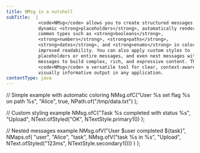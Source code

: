 ```yaml
---
title: NMsg in a nutshell
subTitle:  |
            <code>NMsg</code> allows you to create structured messages with
            dynamic <strong>placeholders</strong>, automatically rendering
            common types such as <strong>booleans</strong>,
            <strong>numbers</strong>, <strong>paths</strong>,
            <strong>dates</strong>, and <strong>enums</strong> in colors for
            improved readability. You can also apply custom styles to
            placeholders or entire messages, and even nest messages within
            messages to build complex, rich, and expressive content. This makes
            <code>NMsg</code> a versatile tool for clear, context-aware, and
            visually informative output in any application.
contentType: java
---
```


// Simple example with automatic coloring
NMsg.ofC("User %s set flag %s on path %s",
    "Alice", true, NPath.of("/tmp/data.txt")
);

// Custom styling example
NMsg.ofC("Task %s completed with status %s",
    "Upload",
    NText.ofStyled("OK", NTextStyle.primary1())
);

// Nested messages example
NMsg.ofV("User $user completed ${task}",
    NMaps.of(
        "user", "Alice",
        "task", NMsg.ofV("task %s in %s", "Upload",
                 NText.ofStyled("123ms", NTextStyle.secondary1()))
    )
);

